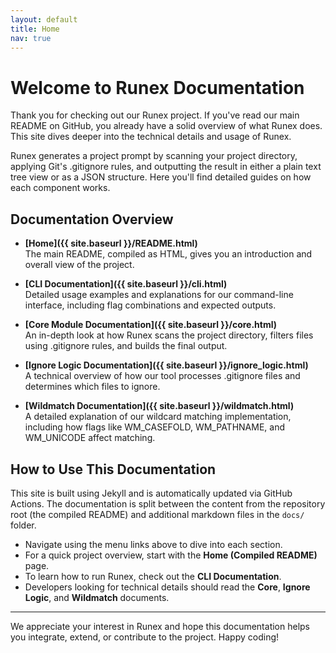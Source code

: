 ```yaml
---
layout: default
title: Home
nav: true
---
```


# Welcome to Runex Documentation

Thank you for checking out our Runex project. If you've read our main README on GitHub, you already have a solid overview of what Runex does. This site dives deeper into the technical details and usage of Runex.

Runex generates a project prompt by scanning your project directory, applying Git's .gitignore rules, and outputting the result in either a plain text tree view or as a JSON structure. Here you'll find detailed guides on how each component works.

## Documentation Overview

- **[Home]({{ site.baseurl }}/README.html)**  
  The main README, compiled as HTML, gives you an introduction and overall view of the project.

- **[CLI Documentation]({{ site.baseurl }}/cli.html)**  
  Detailed usage examples and explanations for our command-line interface, including flag combinations and expected outputs.

- **[Core Module Documentation]({{ site.baseurl }}/core.html)**  
  An in-depth look at how Runex scans the project directory, filters files using .gitignore rules, and builds the final output.

- **[Ignore Logic Documentation]({{ site.baseurl }}/ignore_logic.html)**  
  A technical overview of how our tool processes .gitignore files and determines which files to ignore.

- **[Wildmatch Documentation]({{ site.baseurl }}/wildmatch.html)**  
  A detailed explanation of our wildcard matching implementation, including how flags like WM_CASEFOLD, WM_PATHNAME, and WM_UNICODE affect matching.

## How to Use This Documentation

This site is built using Jekyll and is automatically updated via GitHub Actions. The documentation is split between the content from the repository root (the compiled README) and additional markdown files in the `docs/` folder.

- Navigate using the menu links above to dive into each section.
- For a quick project overview, start with the **Home (Compiled README)** page.
- To learn how to run Runex, check out the **CLI Documentation**.
- Developers looking for technical details should read the **Core**, **Ignore Logic**, and **Wildmatch** documents.

---

We appreciate your interest in Runex and hope this documentation helps you integrate, extend, or contribute to the project. Happy coding!

